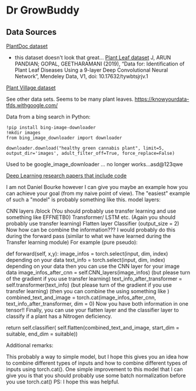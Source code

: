 # Dr GrowBuddy

## Data Sources

[PlantDoc dataset](https://github.com/pratikkayal/PlantDoc-Dataset)
- this dataset doesn't look that great...
[Plant Leaf dataset](https://data.mendeley.com/datasets/tywbtsjrjv/1)
J, ARUN PANDIAN; GOPAL, GEETHARAMANI (2019), “Data for: Identification of Plant Leaf Diseases Using a 9-layer Deep Convolutional Neural Network”, Mendeley Data, V1, doi: 10.17632/tywbtsjrjv.1


[Plant Village dataset](https://knowyourdata-tfds.withgoogle.com/#tab=STATS&dataset=plant_village)

See other data sets. Seems to be many plant leaves. https://knowyourdata-tfds.withgoogle.com/


Data from a bing search in Python:
```
!pip install bing-image-downloader
!mkdir images
from bing_image_downloader import downloader

downloader.download("healthy green cannabis plant", limit=5, output_dir='images', adult_filter_off=True, force_replace=False)
```

Used to be google_image_downloader ... no longer works...asd@123qwe


[Deep Learning research papers that include code](https://paperswithcode.com/sota)

I am not Daniel Bourke however I can give you maybe an example how you can achieve your goal (from my naive point of view).
The "easiest" example of such a "model" is probably something like this.
model layers:

CNN layers /block (You should probably use transfer learning and use something like EFFNETB0)
Transformer/ LSTM etc. (Again you should probably use transfer learning)
Flatten layer
Classifier (output_size = 2)
Now how can be combine the information???
I would probably do this during the forward pass (similar to what we have learned during the Transfer learning module)
For example (pure pseudo):

def forward(self, x,y):
image_infos = torch.select(input, dim, index) depending on your data
text_info = torch.select(input, dim, index) depending on your data
then you can use the CNN layer for your image data
image_infos_after_cnn = self.CNN_layers(image_infos) (but please turn of the gradient if you use transfer learning)
text_info_after_transformer = self.transformer(text_info) (but please turn of the gradient if you use transfer learning)
(then you can combine the using something like )
combined_text_and_image = torch.cat(image_infos_after_cnn, text_info_after_transformer, dim = 0)
Now you have both information in one tensor!! Finally, you can use your flatten layer and the classifier layer to classify if a plant has a Nitrogen deficiency.

return self.classifier( self.flatten(combined_text_and_image, start_dim = suitable, end_dim = suitable))

Additional remarks:

This probably a way to simple model, but I hope this gives you an idea how to combine different types of inputs and how to combine different types of inputs using torch.cat().
One simple improvement to this model that I can give you is that you should probably use some batch normalization before you use torch.cat()
PS: I hope this was helpful.